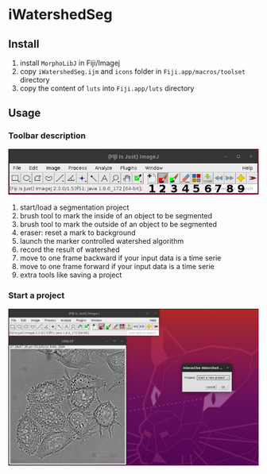 # iWatershedSeg

## Install
1. install `MorphoLibJ` in Fiji/Imagej
2. copy `iWatershedSeg.ijm` and `icons` folder in `Fiji.app/macros/toolset` directory
3. copy the content of `luts` into `Fiji.app/luts` directory

## Usage

### Toolbar description
![toolbar](assets/toolbar.png)

1. start/load a segmentation project
2. brush tool to mark the inside of an object to be segmented
3. brush tool to mark the outside of an object to be segmented
4. eraser: reset a mark to background
5. launch the marker controlled watershed algorithm
6. record the result of watershed
7. move to one frame backward if your input data is a time serie
8. move to one frame forward if your input data is a time serie
9. extra tools like saving a project

### Start a project
![toolbar](assets/Screenshot_1.png)